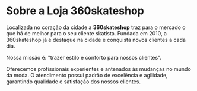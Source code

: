 <h1>Sobre a Loja 360skateshop</h1>

<p>Localizada no coração da cidade a <strong>360skateshop</strong> traz para o mercado o que há de melhor para o seu cliente skatista. Fundada em 2010, a 360skateshop já é destaque na cidade e conquista novos clientes a cada dia.</p>

<p><en>Nossa missão é: "trazer estilo e conforto para nossos clientes".</en></p>

<p>Oferecemos profissionais experientes e antenados às mudanças no mundo da moda. O atendimento possui padrão de excelência e agilidade, garantindo qualidade e satisfação dos nossos clientes.</p>

